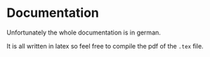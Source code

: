 # Documentation

Unfortunately the whole documentation is in german.

It is all written in latex so feel free to compile the pdf of the `.tex` file.
